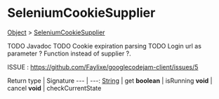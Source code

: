 
# SeleniumCookieSupplier

[Object]() > [SeleniumCookieSupplier](nullfr/faylixe/googlecodejam/client/executor/SeleniumCookieSupplier.md)


TODO Javadoc
 TODO Cookie expiration parsing
 TODO Login url as parameter ? Function instead of supplier ?.
 
 ISSUE : https://github.com/Faylixe/googlecodejam-client/issues/5

Return type | Signature
--- | ---:
[String]() | get
**boolean** | isRunning
**void** | cancel
**void** | checkCurrentState
